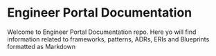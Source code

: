 # Engineer Portal Documentation
Welcome to Engineer Portal Documentation repo. Here yo will find information related to frameworks, patterns, ADRs, ERIs and Blueprints formatted as Markdown
